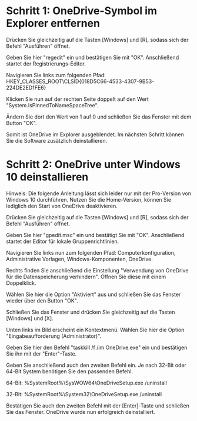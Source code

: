 # Schritt 1: OneDrive-Symbol im Explorer entfernen
Drücken Sie gleichzeitig auf die Tasten [Windows] und [R], sodass sich der Befehl "Ausführen" öffnet.

Geben Sie hier "regedit" ein und bestätigen Sie mit "OK". Anschließend startet der Registrierungs-Editor.

Navigieren Sie links zum folgenden Pfad: HKEY_CLASSES_ROOT\CLSID\{018D5C66-4533-4307-9B53-224DE2ED1FE6}

Klicken Sie nun auf der rechten Seite doppelt auf den Wert "System.IsPinnedToNameSpaceTree".

Ändern Sie dort den Wert von 1 auf 0 und schließen Sie das Fenster mit dem Button "OK".

Somit ist OneDrive im Explorer ausgeblendet. Im nächsten Schritt können Sie die Software zusätzlich deinstallieren.


# Schritt 2: OneDrive unter Windows 10 deinstallieren

Hinweis: Die folgende Anleitung lässt sich leider nur mit der Pro-Version von Windows 10 durchführen. Nutzen Sie die Home-Version, können Sie lediglich den Start von OneDrive deaktivieren.

Drücken Sie gleichzeitig auf die Tasten [Windows] und [R], sodass sich der Befehl "Ausführen" öffnet.

Geben Sie hier "gpedit.msc" ein und bestätigt Sie mit "OK". Anschließend startet der Editor für lokale Gruppenrichtlinien.

Navigieren Sie links nun zum folgenden Pfad: Computerkonfiguration, Administrative Vorlagen, Windows-Komponenten, OneDrive.

Rechts finden Sie anschließend die Einstellung "Verwendung von OneDrive für die Datenspeicherung verhindern". Öffnen Sie diese mit einem Doppelklick.

Wählen Sie hier die Option "Aktiviert" aus und schließen Sie das Fenster wieder über den Button "OK".

Schließen Sie das Fenster und drücken Sie gleichzeitig auf die Tasten [Windows] und [X].

Unten links im Bild erscheint ein Kontextmenü. Wählen Sie hier die Option "Eingabeaufforderung (Administrator)".

Geben Sie hier den Befehl "taskkill /f /im OneDrive.exe" ein und bestätigen Sie ihn mit der "Enter"-Taste.

Geben Sie anschließend auch den zweiten Befehl ein. Je nach 32-Bit oder 64-Bit System benötigen Sie den passenden Befehl.

64-Bit: %SystemRoot%\SysWOW64\OneDriveSetup.exe /uninstall

32-Bit: %SystemRoot%\System32\OneDriveSetup.exe /uninstall

Bestätigen Sie auch den zweiten Befehl mit der [Enter]-Taste und schließen Sie das Fenster. OneDrive wurde nun erfolgreich deinstalliert.
